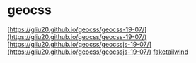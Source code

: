 # geocss

[https://gliu20.github.io/geocss/geocss-19-07/](https://gliu20.github.io/geocss/geocss-19-07/)
[https://gliu20.github.io/geocss/geocssjs-19-07/](https://gliu20.github.io/geocss/geocssjs-19-07/)
[faketailwind](https://gliu20.github.io/faketailwind/)

